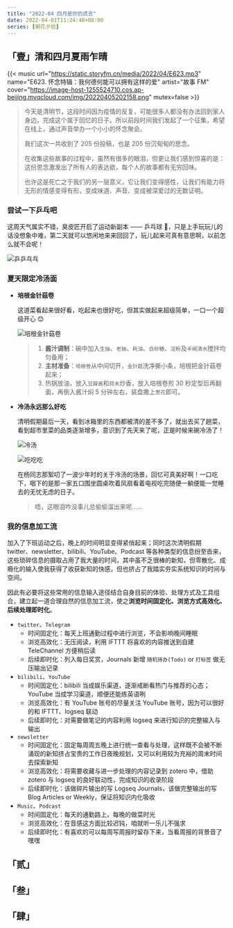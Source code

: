 ```yaml
---
title: "2022-04 四月是你的谎言"
date: 2022-04-01T11:24:48+08:00
series: [朝花夕拾]
---
```


## 「壹」清和四月夏雨乍晴

{{< music url="https://static.storyfm.cn/media/2022/04/E623.mp3" name="E623. 怀念特辑：我何德何能可以拥有这样的爱" artist="故事 FM" cover="https://image-host-1255524710.cos.ap-beijing.myqcloud.com/img/20220405202158.png" mutex=false >}}

> 今天是清明节，这段时间因为疫情的反复，可能很多人都没有办法回到家人身边，完成这个属于回忆的日子。所以前段时间我们发起了一个征集，希望在线上，通过声音举办一个小小的怀念聚会。
>
> 我们这次一共收到了 205 份投稿，也是 205 份沉甸甸的思念。
>
> 在收集这些故事的过程中，虽然有很多的眼泪，但更让我们感到惊喜的是：这份思念激发出了所有人的表达欲，每个人的故事都有无穷回味。
>
> 也许这是死亡之于我们的另一层意义，它让我们变得感性，让我们有能力将无形的情感变得有形，变成味道、声音、变成被深爱过的无数证明。

### 尝试一下乒乓吧

这周天气属实不错，臭皮匠开启了运动新副本 —— 乒乓球 🏓，只是上手玩玩儿的话没想象中难，第二天就可以悠闲地来来回回了，玩儿起来可真有意思啊，以前怎么就不会呢！

![乒乒乓乓](https://image-host-1255524710.cos.ap-beijing.myqcloud.com/img/20220405221928.png "雨停了，天晴了，觉得自己又行了！")

### 夏天限定冷汤面

- **培根金针菇卷**

  这道菜看起来很好看，吃起来也很好吃，但其实做起来超级简单，一口一个超级开心 😊

  ![培根金针菇卷](https://image-host-1255524710.cos.ap-beijing.myqcloud.com/img/20220405204545.png "培根金针菇卷")

  > 1. **酱汁调制**：碗中加入`生抽`、`老抽`、`耗油`、`白砂糖`、`淀粉`及`半碗清水`搅拌均匀备用；
  > 2. **主材准备**：`培根卷`从中间切开，`金针菇`洗净撕小条，培根把金针菇卷起来；
  > 3. 热锅放油，放入`豆瓣酱`和`蒜末`炒香，放入培根卷煎 30 秒定型后再翻面，再倒入酱汁焖 5 分钟左右，装盘撒上`葱花`即可。

- **冷汤永远那么好吃**

  清明假期最后一天，看到冰箱里的东西都被清的差不多了，就出去买了趟菜，看到超市里菜的品类逐渐增多，意识到了先天来了呢，正是时候来碗冷汤了！

  ![冷汤](https://image-host-1255524710.cos.ap-beijing.myqcloud.com/img/20220405203939.png "冷汤来喽！")

  ![吃吃吃](https://image-host-1255524710.cos.ap-beijing.myqcloud.com/img/20220405204105.png "好好吃~")

  在杨同志那絮叨了一波少年时的关于冷汤的场景，回忆可真美好啊！一口吃下，咽下的是那一家五口围坐圆桌吹着风扇看着电视吃完随便一躺便能一觉睡去的无忧无虑的日子。

  > 唔，这眼泪咋没事儿总偷偷溜出来呢……

### 我的信息加工流

加入了下班运动之后，晚上的时间明显变得紧俏起来；同时这次清明假期 twitter、newsletter、bilibili、YouTube、Podcast 等各种类型的信息纷至沓来，这些琐碎信息的摄取占用了我大量的时间，其中虽不乏很棒的新知，但零散化、成瘾化的输入使我获得了收获新知的快感，但也挤占了我踏实夯实系统知识的时间与空间。

因此有必要将这些常用的信息输入途径结合自身目前的体验、处理方式及工具组合，建立起一道合理自然的信息加工流，使之**浏览时间固定化、浏览方式高效化、后续处理即时化**。

- `twitter`、`Telegram`
  - 时间固定化：每天上班通勤过程中进行浏览，不会影响晚间睡眠
  - 浏览高效化：无压阅读，利用 IFTTT 将喜欢的内容推送到自建 TeleChannel 方便稍后读
  - 后续即时化：列入每日奖赏，Journals 新增 `随机待办(Todo)` or `打标签` 做无压输出记录
- `bilibili`、`YouTube`
  - 时间固定化：bilibili 当成娱乐渠道，逐渐戒断看热门与推荐的心态；YouTube 当成学习渠道，顺便还能练英语咧
  - 浏览高效化：有 YouTube 账号的尽量关注 YouTube 账号，因为可以很好的和 IFTTT、logseq 联动
  - 后续即时化：对需要做笔记的内容利用 logseq 来进行知识的完整输入与输出
- `newsletter`
  - 时间固定化：固定每周周五晚上进行统一查看与处理，这样既不会被不断涌现的新知挤占宝贵的工作日夜晚规划，又可以利用较为充裕的周末时间去探索新知
  - 浏览高效化：将需要收藏与进一步处理的内容记录到 zotero 中，借助 zotero 与 logseq 的良好联动性，完成知识的收录阶段
  - 后续即时化：该做碎片输出的写 Logseq Journals，该做完整输出的写 Blog Articles or Weekly，保证将知识内化吸收
- `Music`、`Podcast`
  - 时间固定化：每天的通勤路上，每晚的做菜时光
  - 浏览高效化：在音感这方面比较迟钝，咱就听一乐儿不强求
  - 后续即时化：有喜欢的可以每周写周报时留存下来，当看周报的背景音了嘿嘿

## 「贰」

## 「叁」

## 「肆」
